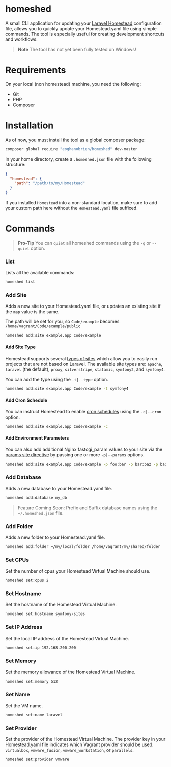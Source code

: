 # homeshed

A small CLI application for updating your [Laravel Homestead](https://laravel.com/docs/5.5/homestead) configuration file, allows you to quickly update your Homestead.yaml file using simple commands. The tool is especially useful for creating development shortcuts and workflows.

> **Note** The tool has not yet been fully tested on Windows!

# Requirements

On your local (non homestead) machine, you need the following:

- Git
- PHP
- Composer


# Installation

As of now, you must install the tool as a global composer package:

```sh
composer global require "eoghanobrien/homeshed" dev-master
```

In your home directory, create a `.homeshed.json` file with the following structure:

```json
{
  "homestead": {
    "path": "/path/to/my/Homestead"
  }
}
```

If you installed `Homestead` into a non-standard location, make sure to add your custom path here without the `Homestead.yaml` file suffixed.

# Commands

> **Pro-Tip** You can `quiet` all homeshed commands using the `-q` or `--quiet` option.

### List

Lists all the available commands:

```sh
homeshed list
```

### Add Site

Adds a new site to your Homestead.yaml file, or updates an existing site if the `map` value is the same.

The path will be set for you, so `Code/example` becomes `/home/vagrant/Code/example/public`

```sh
homeshed add:site example.app Code/example
```

#### Add Site Type

Homestead supports several [types of sites](https://laravel.com/docs/5.5/homestead#site-types) which allow you to easily run projects that are not based on Laravel. The available site types are: `apache`, `laravel` (the default), `proxy`, `silverstripe`, `statamic`, `symfony2`, and `symfony4`.

You can add the type using the `-t|--type` option.

```sh
homeshed add:site example.app Code/example -t symfony4
```

#### Add Cron Schedule

You can instruct Homestead to enable [cron schedules](https://laravel.com/docs/5.5/homestead#configuring-cron-schedules) using the `-c|--cron` option.

```sh
homeshed add:site example.app Code/example -c
```

#### Add Environment Parameters

You can also add additional Nginx fastcgi_param values to your site via the [params site directive](https://laravel.com/docs/5.5/homestead#site-parameters) by passing one or more `-p|--params` options.

```sh
homeshed add:site example.app Code/example -p foo:bar -p bar:baz -p baz:foo
```

### Add Database

Adds a new database to your Homestead.yaml file.

```sh
homeshed add:database my_db
```

> Feature Coming Soon: Prefix and Suffix database names using the `~/.homeshed.json` file.

### Add Folder

Adds a new folder to your Homestead.yaml file.

```sh
homeshed add:folder ~/my/local/folder /home/vagrant/my/shared/folder
```

### Set CPUs

Set the number of cpus your Homestead Virtual Machine should use.

```sh
homeshed set:cpus 2
```


### Set Hostname

Set the hostname of the Homestead Virtual Machine.

```sh
homeshed set:hostname symfony-sites
```

### Set IP Address
  
Set the local IP address of the Homestead Virtual Machine.

```sh
homeshed set:ip 192.168.200.200
```

### Set Memory

Set the memory allowance of the Homestead Virtual Machine.

```sh
homeshed set:memory 512
```

### Set Name

Set the VM name.

```sh
homeshed set:name laravel
```

### Set Provider

Set the provider of the Homestead Virtual Machine. The provider key in your Homestead.yaml file indicates which Vagrant provider should be used: `virtualbox`, `vmware_fusion`, `vmware_workstation`, or `parallels`.
  
```sh
homeshed set:provider vmware
```
